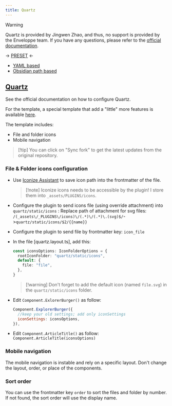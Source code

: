 ```yaml
---
title: Quartz
---
```


> [!warning]
> Quartz is provided by Jingwen Zhao, and thus, no support is provided by the Enveloppe team. If you have any questions, please refer to the [official documentation](https://quartz.jzhao.xyz/).

-> [PRESET](https://github.com/Enveloppe/plugin-presets) <-

- [YAML based](https://github.com/Enveloppe/plugin-presets/blob/main/presets/quartz-yaml-based.json)
- [Obsidian path based](https://github.com/Enveloppe/plugin-presets/blob/main/presets/quartz-yaml-based.json)

## [Quartz](https://quartz.jzhao.xyz/)

See the official documentation on how to configure Quartz.

For the template, a special template that add a "little" more features is available [here](https://github.com/Enveloppe/Enveloppe-Quartz).

The template includes:

- File and folder icons
- Mobile navigation

> [!tip] You can click on "Sync fork" to get the latest updates from the original repository.

### File & Folder icons configuration

- Use [Iconize Assistant](https://github.com/mara-li/iconize-assistant) to save icon path into the frontmatter of the file.
  > [!note] Iconize icons needs to be accessible by the plugin! I store them into `_assets/PLUGINS/icons`.
- Configure the plugin to send icons file (using override attachment) into `quartz/static/icons` : Replace path of attachment for svg files: `/(_assets\/_PLUGINS\/icons)\/(.*)\/(.*)\.(svg)$/`->`quartz/static/icons/$2/{{name}}`
- Configure the plugin to send file by frontmatter key: `icon_file`
- In the file [quartz.layout.ts], add this:

  ```ts
  const iconsOptions: IconFolderOptions = {
    rootIconFolder: "quartz/static/icons",
    default: {
      file: "file",
    },
  }
  ```

  > [!warning] Don't forget to add the default icon (named `file.svg`) in the `quartz/static/icons` folder.
- Edit `Component.ExlorerBurger()` as follow:

  ```js
  Component.ExplorerBurger({
    //keep your old settings; add only iconSettings
    iconSettings: iconsOptions,
  }),
  ```

- Edit `Component.ArticleTitle()` as follow: `Component.ArticleTitle(iconsOptions)`

### Mobile navigation

The mobile navigation is instable and rely on a specific layout. Don't change the layout, order, or place of the components.

### Sort order

You can use the frontmatter key `order` to sort the files and folder by number. If not found, the sort order will use the display name.